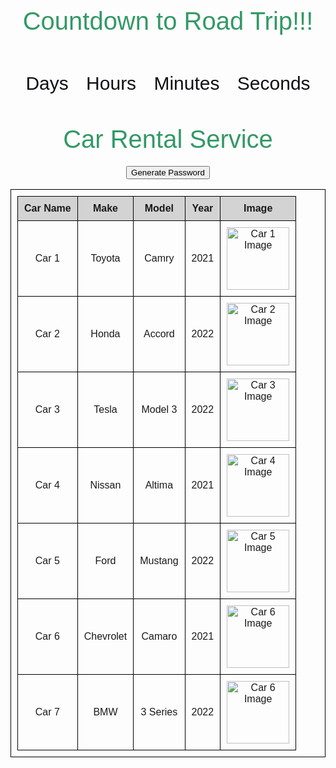 <html>
<head>
<style>
body{
    text-align: center;
  font-family: sans-serif;
  font-weight: 100;
}
h1{
  color: #396;
  font-weight: 100;
  font-size: 40px;
  margin: 40px 0px 20px;
}
 #clockdiv{
    font-family: sans-serif;
    color: #100f14;
    display: inline-block;
    font-weight: 100;
    text-align: center;
    font-size: 30px;
}
#clockdiv > div{
    padding: 10px;
    border-radius: 3px;
    display: inline-block;
}
#clockdiv div > span{
    padding: 15px;
    border-radius: 3px;
    display: inline-block;
}
smalltext{
    padding-top: 5px;
    font-size: 16px;
}
</style>
</head>
<body>
<h1>Countdown to Road Trip!!!</h1>
<div id="clockdiv">
  <div>
    <span class="days" id="day"></span>
    <div class="smalltext">Days</div>
  </div>
  <div>
    <span class="hours" id="hour"></span>
    <div class="smalltext">Hours</div>
  </div>
  <div>
    <span class="minutes" id="minute"></span>
    <div class="smalltext">Minutes</div>
  </div>
  <div>
    <span class="seconds" id="second"></span>
    <div class="smalltext">Seconds</div>
  </div>
</div>
  
<p id="demo"></p>
  
<script>
  
var deadline = new Date("feb 16, 2023 19:00:00").getTime();
  
var x = setInterval(function() {
  
var now = new Date().getTime();
var t = deadline - now;
var days = Math.floor(t / (1000 * 60 * 60 * 24));
var hours = Math.floor((t%(1000 * 60 * 60 * 24))/(1000 * 60 * 60));
var minutes = Math.floor((t % (1000 * 60 * 60)) / (1000 * 60));
var seconds = Math.floor((t % (1000 * 60)) / 1000);
document.getElementById("day").innerHTML =days ;
document.getElementById("hour").innerHTML =hours;
document.getElementById("minute").innerHTML = minutes; 
document.getElementById("second").innerHTML =seconds; 
if (t < 0) {
        clearInterval(x);
        document.getElementById("demo").innerHTML = "TIME UP";
        document.getElementById("day").innerHTML ='0';
        document.getElementById("hour").innerHTML ='0';
        document.getElementById("minute").innerHTML ='0' ; 
        document.getElementById("second").innerHTML = '0'; }
}, 1000);
</script>
</body>
</html>

<style>
  table {
    width: 100%;
  }
  table, th, td {
    border: 1px solid black;
    border-collapse: collapse;
    text-align: center;
    padding: 10px;
  }
  th {
    background-color: lightgray;
  }
  .carImage {
    width: 100px;
    height: 100px;
  }
</style>

<table id="rentalCars">
  <tr>
    <th>Car Name</th>
    <th>Make</th>
    <th>Model</th>
    <th>Year</th>
    <th>Image</th>
  </tr>
  <tr>
    <td>Car 1</td>
    <td>Toyota</td>
    <td>Camry</td>
    <td>2021</td>
    <td>
      <img class="carImage" src="https://via.placeholder.com/100x100" alt="Car 1 Image">
    </td>
  </tr>
  <tr>
    <td>Car 2</td>
    <td>Honda</td>
    <td>Accord</td>
    <td>2022</td>
    <td>
      <img class="carImage" src="https://via.placeholder.com/100x100" alt="Car 2 Image">
    </td>
  </tr>
  <tr>
    <td>Car 3</td>
    <td>Tesla</td>
    <td>Model 3</td>
    <td>2022</td>
    <td>
      <img class="carImage" src="https://via.placeholder.com/100x100" alt="Car 3 Image">
    </td>
  </tr>
  <tr>
    <td>Car 4</td>
    <td>Nissan</td>
    <td>Altima</td>
    <td>2021</td>
    <td>
      <img class="carImage" src="https://via.placeholder.com/100x100" alt="Car 4 Image">
    </td>
  </tr>
  <tr>
    <td>Car 5</td>
    <td>Ford</td>
    <td>Mustang</td>
    <td>2022</td>
    <td>
      <img class="carImage" src="https://via.placeholder.com/100x100" alt="Car 5 Image">
    </td>
  </tr>
  <tr>
    <td>Car 6</td>
    <td>Chevrolet</td>
    <td>Camaro</td>
    <td>2021</td>
    <td>
      <img class="carImage" src="https://via.placeholder.com/100x100" alt="Car 6 Image">
    </td>
  </tr>
  <tr>
    <td>Car 7</td>
    <td>BMW</td>
    <td>3 Series</td>
    <td>2022</td>
    <td>
      <img class="carImage" src="https://via.placeholder.com/100x100" alt="Car 6 Image">
    </td>


<html>
  <head>
    <meta charset="UTF-8">
    <title>Car Rental Service</title>
  </head>
  <body>
    <h1>Car Rental Service</h1>
    <ul id="car-list">
      <!-- List of cars will be inserted here using JavaScript -->
    </ul>
    <script>
      // Array of 10 cars
      const cars = [
        { name: "2023 Toyota Camry", image: "toyatacamry.jpg" },
        { name: "2023 Honda Civic", image: "civic.jpg" },
        { name: "2022 Chevrolet Impala", image: "chevy.jpg" },
        { name: "2023 Ford Mustang", image: "ford.jpg" },
        { name: "2022 Nissan Altima", image: "nissan.png" },
        { name: "2019 Tesla Model S", image: "tesla.jpg" },
        { name: "2023 BMW 5 Series", image: "bmw.jpg" },
        { name: "2023 Audi A6", image: "audi.jpg" },
        { name: "2020 Mercedes-Benz E-Class", image: "e class.jpg" },
        { name: "2022 Jaguar XF", image: "jag.jpg" }
      ];
      
      // Get the list element
      const carList = document.getElementById("car-list");
      
      // Loop through the cars array
      for (const car of cars) {
        // Create a new list item for each car
        const item = document.createElement("li");
        item.innerHTML = `
          <h2>${car.name}</h2>
          <img src="${car.image}" alt="${car.name}">
        `;
        
        // Append the list item to the car list
        carList.appendChild(item);
      }
    </script>
  </body>
</html>

<form action="create_User()">
    <p><label>
        Name:
        <input type="text" name="name" id="name" required>
    </label></p>
    <p><label>
        Password:
        <input type="password" name="password" id="password" required>
    </label></p>
    <p><label>
        Phone:
        <input type="tel" name="phone_num" id="phone_num"
            pattern="[0-9]{3}-[0-9]{3}-[0-9]{4}"
            placeholder="858-111-0938">
    </label></p>
    <p><label>
        Email:
        <input type="email">   
    </label></p>
    <p>
        <button>Sign up</button>
    </p>
</form>

# Click here to Generate Password
<script>
    function generatePassword() {
        const password_length = 9;
        const characters = ["a", "b", "c", "d", "e", "1", "2", "3", "4", "5"];
        let password = "";

        for (let index = 0; index < password_length; index++) {
        password += characters[Math.floor(Math.random() * characters.length)];
        }
        document.getElementById("element").innerHTML = password
    }
</script>

<button onclick="generatePassword()">Generate Password</button>
<p id="element">